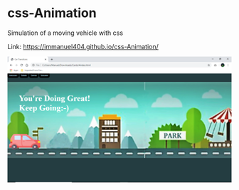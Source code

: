 # css-Animation
Simulation of a moving vehicle with css

Link: https://immanuel404.github.io/css-Animation/


![](car_animations.png)
